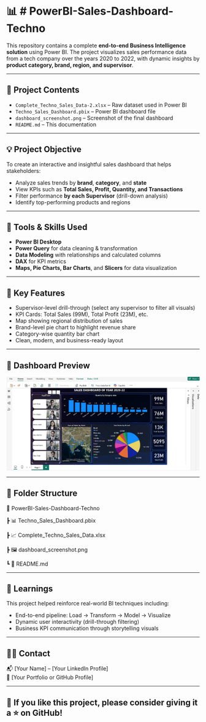 # 📊 # PowerBI-Sales-Dashboard-Techno

This repository contains a complete **end-to-end Business Intelligence solution** using Power BI. The project visualizes sales performance data from a tech company over the years 2020 to 2022, with dynamic insights by **product category, brand, region, and supervisor**.

---

## 📁 Project Contents

- `Complete_Techno_Sales_Data-2.xlsx` – Raw dataset used in Power BI
- `Techno_Sales_Dashboard.pbix` – Power BI dashboard file
- `dashboard_screenshot.png` – Screenshot of the final dashboard
- `README.md` – This documentation

---

## 💡 Project Objective

To create an interactive and insightful sales dashboard that helps stakeholders:
- Analyze sales trends by **brand**, **category**, and **state**
- View KPIs such as **Total Sales, Profit, Quantity, and Transactions**
- Filter performance **by each Supervisor** (drill-down analysis)
- Identify top-performing products and regions

---

## 🧰 Tools & Skills Used

- **Power BI Desktop**
- **Power Query** for data cleaning & transformation
- **Data Modeling** with relationships and calculated columns
- **DAX** for KPI metrics
- **Maps, Pie Charts, Bar Charts**, and **Slicers** for data visualization

---

## 📌 Key Features

- Supervisor-level drill-through (select any supervisor to filter all visuals)
- KPI Cards: Total Sales (99M), Total Profit (23M), etc.
- Map showing regional distribution of sales
- Brand-level pie chart to highlight revenue share
- Category-wise quantity bar chart
- Clean, modern, and business-ready layout

---

## 📸 Dashboard Preview

![Dashboard Screenshot](dashboard_screenshot.png)

---

## 📂 Folder Structure
📁 PowerBI-Sales-Dashboard-Techno

┣ 📊 Techno_Sales_Dashboard.pbix

┣ 📈 Complete_Techno_Sales_Data.xlsx

┣ 🖼️ dashboard_screenshot.png

┗ 📄 README.md

---

## 🧠 Learnings

This project helped reinforce real-world BI techniques including:
- End-to-end pipeline: Load → Transform → Model → Visualize
- Dynamic user interactivity (drill-through filtering)
- Business KPI communication through storytelling visuals

---
## 🙋‍♂️ Contact

📬 [Your Name] – [Your LinkedIn Profile]  
🔗 [Your Portfolio or GitHub Profile]

---

## 🌟 If you like this project, please consider giving it a ⭐ on GitHub!
